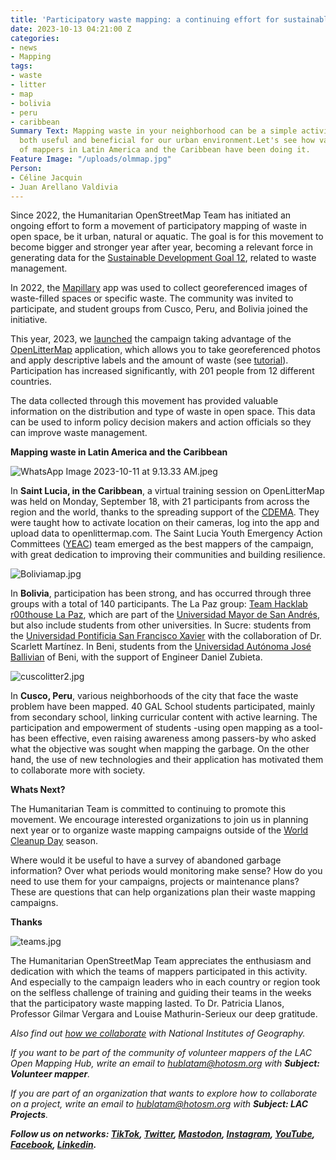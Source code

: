 ```yaml
---
title: 'Participatory waste mapping: a continuing effort for sustainable development'
date: 2023-10-13 04:21:00 Z
categories:
- news
- Mapping
tags:
- waste
- litter
- map
- bolivia
- peru
- caribbean
Summary Text: Mapping waste in your neighborhood can be a simple activity that is
  both useful and beneficial for our urban environment.Let's see how various teams
  of mappers in Latin America and the Caribbean have been doing it.
Feature Image: "/uploads/olmmap.jpg"
Person:
- Céline Jacquin
- Juan Arellano Valdivia
---
```


Since 2022, the Humanitarian OpenStreetMap Team has initiated an ongoing effort to form a movement of participatory mapping of waste in open space, be it urban, natural or aquatic. The goal is for this movement to become bigger and stronger year after year, becoming a relevant force in generating data for the [Sustainable Development Goal 12](https://www.un.org/sustainabledevelopment/sustainable-consumption-production/), related to waste management.

In 2022, the [Mapillary](https://www.mapillary.com/) app was used to collect georeferenced images of waste-filled spaces or specific waste. The community was invited to participate, and student groups from Cusco, Peru, and Bolivia joined the initiative.

This year, 2023, we [launched](https://www.youtube.com/watch?v=XKFaD0txBv0) the campaign taking advantage of the [OpenLitterMap](https://openlittermap.com/) application, which allows you to take georeferenced photos and apply descriptive labels and the amount of waste (see [tutorial](https://www.youtube.com/watch?v=CrDaJdcmpgk)). Participation has increased significantly, with 201 people from 12 different countries.

The data collected through this movement has provided valuable information on the distribution and type of waste in open space. This data can be used to inform policy decision makers and action officials so they can improve waste management.

**Mapping waste in Latin America and the Caribbean**

![WhatsApp Image 2023-10-11 at 9.13.33 AM.jpeg](/uploads/WhatsApp%20Image%202023-10-11%20at%209.13.33%20AM.jpeg)

In **Saint Lucia, in the Caribbean**, a virtual training session on OpenLitterMap was held on Monday, September 18, with 21 participants from across the region and the world, thanks to the spreading support of the [CDEMA](https://www.cdema.org/). They were taught how to activate location on their cameras, log into the app and upload data to openlittermap.com. The Saint Lucia Youth Emergency Action Committees ([YEAC](https://www.facebook.com/YEACSLU/)) team emerged as the best mappers of the campaign, with great dedication to improving their communities and building resilience.

![Boliviamap.jpg](/uploads/Boliviamap.jpg)

In **Bolivia**, participation has been strong, and has occurred through three groups with a total of 140 participants. The La Paz group: [Team Hacklab r00thouse La Paz](https://www.hacklab.org.bo/), which are part of the [Universidad Mayor de San Andrés](https://www.umsa.bo/), but also include students from other universities. In Sucre: students from the [Universidad Pontificia San Francisco Xavier](https://usfx.bo/#gsc.tab=0) with the collaboration of Dr. Scarlett Martínez. In Beni, students from the [Universidad Autónoma José Ballivian](https://www.uabjb.edu.bo/) of Beni, with the support of Engineer Daniel Zubieta.

![cuscolitter2.jpg](/uploads/cuscolitter2.jpg)

In **Cusco, Peru**, various neighborhoods of the city that face the waste problem have been mapped. 40 GAL School students participated, mainly from secondary school, linking curricular content with active learning. The participation and empowerment of students -using open mapping as a tool- has been effective, even raising awareness among passers-by who asked what the objective was sought when mapping the garbage. On the other hand, the use of new technologies and their application has motivated them to collaborate more with society.

**Whats Next?**

The Humanitarian Team is committed to continuing to promote this movement. We encourage interested organizations to join us in planning next year or to organize waste mapping campaigns outside of the [World Cleanup Day](https://en.wikipedia.org/wiki/World_Cleanup_Day) season.

Where would it be useful to have a survey of abandoned garbage information? Over what periods would monitoring make sense? How do you need to use them for your campaigns, projects or maintenance plans? These are questions that can help organizations plan their waste mapping campaigns.

**Thanks**

![teams.jpg](/uploads/teams.jpg)

The Humanitarian OpenStreetMap Team appreciates the enthusiasm and dedication with which the teams of mappers participated in this activity. And especially to the campaign leaders who in each country or region took on the selfless challenge of training and guiding their teams in the weeks that the participatory waste mapping lasted. To Dr. Patricia Llanos, Professor Gilmar Vergara and Louise Mathurin-Serieux our deep gratitude.

*Also find out [how we collaborate](https://www.hotosm.org/updates/openstreetmap-y-las-cartografias-oficiales/) with National Institutes of Geography.*

*If you want to be part of the community of volunteer mappers of the LAC Open Mapping Hub, write an email to [hublatam@hotosm.org](https://www.hotosm.org/updates/mapping-as-a-response-to-the-disaster-in-esmeraldas-ecuador/hublatam@hotosm.org) with **Subject: Volunteer mapper**.*

*If you are part of an organization that wants to explore how to collaborate on a project, write an email to [hublatam@hotosm.org](https://www.hotosm.org/updates/mapping-as-a-response-to-the-disaster-in-esmeraldas-ecuador/hublatam@hotosm.org) with **Subject: LAC Projects**.*

***Follow us on networks: [TikTok](https://www.tiktok.com/@mapeoabierto_la?lang=es), [Twitter](https://twitter.com/mapeoabierto_la), [Mastodon](https://mapstodon.space/@mapeoabierto_la), [Instagram](https://www.instagram.com/mapeoabierto_la/), [YouTube](https://www.youtube.com/channel/UCTH6Z_QODJ4NmmBmubS68VA), [Facebook](https://www.facebook.com/Mapeo-abierto-Am%C3%A9rica-Latina-102804808622456/), [Linkedin](https://www.linkedin.com/showcase/91453300/admin/feed/posts/).***